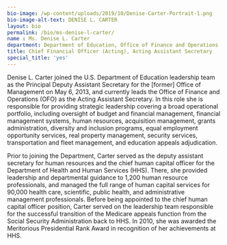```yaml
---
bio-image: /wp-content/uploads/2019/10/Denise-Carter-Portrait-1.png
bio-image-alt-text: DENISE L. CARTER
layout: bio
permalink: /bio/ms-denise-l-carter/
name : Ms. Denise L. Carter
department: Department of Education, Office of Finance and Operations
title: Chief Financial Officer (Acting), Acting Assistant Secretary
special_title: 'yes'
---
```


Denise L. Carter joined the U.S. Department of Education leadership team as the Principal Deputy Assistant Secretary for the [former] Office of Management on May 6, 2013, and currently leads the Office of Finance and Operations (OFO) as the Acting Assistant Secretary. In this role she is responsible for providing strategic leadership covering a broad operational portfolio, including oversight of budget and financial management, financial management systems, human resources, acquisition management, grants administration, diversity and inclusion programs, equal employment opportunity services, real property management, security services, transportation and fleet management, and education appeals adjudication.

Prior to joining the Department, Carter served as the deputy assistant secretary for human resources and the chief human capital officer for the Department of Health and Human Services (HHS). There, she provided leadership and departmental guidance to 1,200 human resource professionals, and managed the full range of human capital services for 90,000 health care, scientific, public health, and administrative management professionals. Before being appointed to the chief human capital officer position, Carter served on the leadership team responsible for the successful transition of the Medicare appeals function from the Social Security Administration back to HHS. In 2010, she was awarded the Meritorious Presidential Rank Award in recognition of her achievements at HHS.

